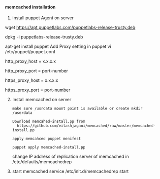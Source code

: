 #### memcached installation ##



1) install puppet Agent on server

  wget https://apt.puppetlabs.com/puppetlabs-release-trusty.deb

  dpkg -i puppetlabs-release-trusty.deb

  apt-get install puppet
  Add Proxy setting in puppet
  vi /etc/puppet/puppet.conf

 http_proxy_host = x.x.x.x

 http_proxy_port = port-number 

 https_proxy_host = x.x.x.x

 https_proxy_port = port-number

2) Install memcached on server

       make sure /usrdata mount point is available or create mkdir /userdata

       Download memcahed-install.pp from 
         https://github.com/vilashjagani/memcached/raw/master/memcached-install.pp

       apply memcahced puppet menifest

       puppet apply memcached-install.pp
       
      change IP address of replication server of memcached in /etc/defaults/memcachedrep
3)  start memcached service
      /etc/init.d/memcachedrep start
